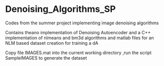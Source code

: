 # Denoising_Algorithms_SP
Codes from the summer project implementing image denoising algorithms 

Contains theano implementation of Denoising Autoencoder and a C++ implementation of nlmeans and bm3d algorithms and matlab files for an NLM based
dataset creation for training a dA

Copy file IMAGES.mat into the current working directory ,run the script SampleIMAGES to generate the dataset
